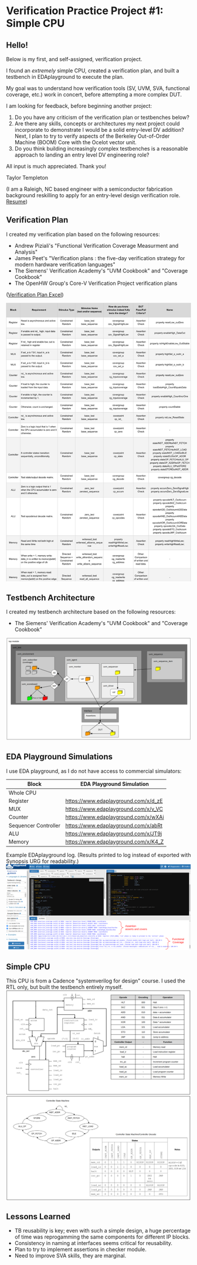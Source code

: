 # Verification Practice Project #1: Simple CPU

## Hello!

Below is my first, and self-assigned, verification project.

I found an *extremely* simple CPU, created a verification plan, and built a testbench in EDAplayground to execute the plan.

My goal was to understand how verification tools (SV, UVM, SVA, functional coverage, etc.) work in concert, before attempting a more complex DUT.

I am looking for feedback, before beginning another project:
1. Do you have any criticism of the verification plan or testbenches below?
2. Are there any skills, concepts or architectures my next project could incorporate to demonstrate I would be a solid entry-level DV addition?  Next, I plan to try to verify aspects of the Berkeley Out-of-Order Machine (BOOM) Core with the Ocelot vector unit.
3. Do you think building increasingly complex testbenches is a reasonable approach to landing an entry level DV engineering role?

All input is much appreciated.  Thank you!

Taylor Templeton 

(I am a Raleigh, NC based engineer with a semiconductor fabrication background reskilling to apply for an entry-level design verification role. [Resume](2023_05_May_22_TaylorTempleton_GithubVersion.pdf)) 


## Verification Plan

I created my verification plan based on the following resources:
* Andrew Piziali's "Functional Verification Coverage Measurment and Analysis"
* James Peet's  "Verification plans : the five-day verification strategy for modern hardware verification languages"
* The Siemens' Verification Academy's "UVM Cookbook" and "Coverage Cookbook"
* The OpenHW Group's Core-V Verification Project verification plans

([Verification Plan Excel](Draft_VerificationPlan.xlsx)) 

![](VerificationPlanSummary03.png)


## Testbench Architecture

I created my testbench architecture based on the following resources:
* The Siemens' Verification Academy's "UVM Cookbook" and "Coverage Cookbook"

![](DraftTestbenchArchitecture_Complete.png)


## EDA Playground Simulations

I use EDA playground, as I do not have access to commercial simulators:

| Block                | EDA Playground Simulation            |
|----------------------|--------------------------------------|
| Whole CPU            |                                      |
| Register             | https://www.edaplayground.com/x/d_zE |
| MUX                  | https://www.edaplayground.com/x/v_VC |
| Counter              | https://www.edaplayground.com/x/wXAi |
| Sequencer Controller | https://www.edaplayground.com/x/abRt |
| ALU                  | https://www.edaplayground.com/x/JT9j |
| Memory               | https://www.edaplayground.com/x/K4_Z |

Example EDAplayground log.  (Results printed to log instead of exported with Synopsis URG for readability.)
![](EDAPlaygroundExample_MarkedUp.png)

## Simple CPU

This CPU is from a Cadence "systemverilog for design" course.  I used the RTL only, but built the testbench entirely myself.
![](CPUschematic_Opcodes_Snap.png)
![](StatemachineDecode_Snap.png)


## Lessons Learned

* TB reusability is key; even with such a simple design, a huge percentage of time was reprogamming the same components for different IP blocks.
* Consistency in naming at interfaces seems critical for reusability.
* Plan to try to implement assertions in checker module.
* Need to improve SVA skills, they are marginal.


